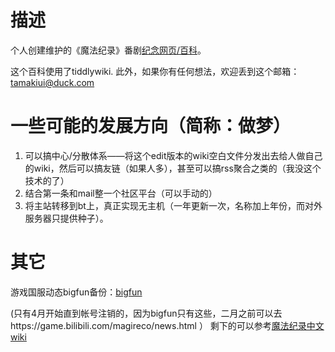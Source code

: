 # 描述
个人创建维护的《魔法纪录》番剧[纪念网页/百科](https://saturday-morning.github.io/mgrc-personal-wiki/magireco-github-external-cloud.html)。

这个百科使用了tiddlywiki.
此外，如果你有任何想法，欢迎丢到这个邮箱：tamakiui@duck.com

# 一些可能的发展方向（简称：做梦）
1. 可以搞中心/分散体系——将这个edit版本的wiki空白文件分发出去给人做自己的wiki，然后可以搞友链（如果人多），甚至可以搞rss聚合之类的（我没这个技术的了）
2. 结合第一条和mail整一个社区平台（可以手动的）
3. 将主站转移到bt上，真正实现无主机（一年更新一次，名称加上年份，而对外服务器只提供种子）。

# 其它
游戏国服动态bigfun备份：[bigfun](https://saturday-morning.github.io/mgrc-personal-wiki/%E5%9B%BD%E6%9C%8D%E5%8A%A8%E6%80%81bigfunbackup/)

(只有4月开始直到帐号注销的，因为bigfun只有这些，二月之前可以去https://game.bilibili.com/magireco/news.html ）
剩下的可以参考[魔法纪录中文wiki](https://game.bilibili.com/magireco/news.html)

